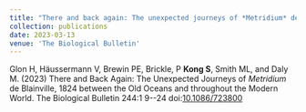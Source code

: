 ```yaml
---
title: "There and back again: The unexpected journeys of *Metridium* de Blainville, 1824 between the old oceans and throughout the modern world"
collection: publications
date: 2023-03-13
venue: 'The Biological Bulletin'
---
```

Glon H, Häussermann V, Brewin PE, Brickle, P **Kong S**, Smith ML, and Daly M. (2023) There and Back Again: The Unexpected Journeys of *Metridium* de Blainville, 1824 between the Old Oceans and throughout the Modern World. The Biological Bulletin 244:1 9--24 doi:[10.1086/723800](https://doi.org/10.1086/723800)